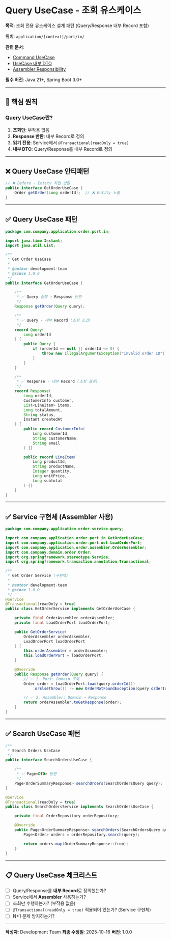 # Query UseCase - 조회 유스케이스

**목적**: 조회 전용 유스케이스 설계 패턴 (Query/Response 내부 Record 포함)

**위치**: `application/[context]/port/in/`

**관련 문서**:
- [Command UseCase](./01_command-usecase.md)
- [UseCase 내부 DTO](../assembler-pattern/02_usecase-inner-dto.md)
- [Assembler Responsibility](../assembler-pattern/01_assembler-responsibility.md)

**필수 버전**: Java 21+, Spring Boot 3.0+

---

## 📌 핵심 원칙

### Query UseCase란?

1. **조회만**: 부작용 없음
2. **Response 반환**: 내부 Record로 정의
3. **읽기 전용**: Service에서 `@Transactional(readOnly = true)`
4. **내부 DTO**: Query/Response를 내부 Record로 정의

---

## ❌ Query UseCase 안티패턴

```java
// ❌ Before - Entity 직접 반환
public interface GetOrderUseCase {
    Order getOrder(Long orderId);  // ❌ Entity 노출
}
```

---

## ✅ Query UseCase 패턴

```java
package com.company.application.order.port.in;

import java.time.Instant;
import java.util.List;

/**
 * Get Order UseCase
 *
 * @author development-team
 * @since 1.0.0
 */
public interface GetOrderUseCase {

    /**
     * ✅ Query 실행 → Response 반환
     */
    Response getOrder(Query query);

    /**
     * ✅ Query - 내부 Record (조회 조건)
     */
    record Query(
        Long orderId
    ) {
        public Query {
            if (orderId == null || orderId <= 0) {
                throw new IllegalArgumentException("Invalid order ID");
            }
        }
    }

    /**
     * ✅ Response - 내부 Record (조회 결과)
     */
    record Response(
        Long orderId,
        CustomerInfo customer,
        List<LineItem> items,
        Long totalAmount,
        String status,
        Instant createdAt
    ) {
        public record CustomerInfo(
            Long customerId,
            String customerName,
            String email
        ) {}

        public record LineItem(
            Long productId,
            String productName,
            Integer quantity,
            Long unitPrice,
            Long subtotal
        ) {}
    }
}
```

---

## ✅ Service 구현체 (Assembler 사용)

```java
package com.company.application.order.service.query;

import com.company.application.order.port.in.GetOrderUseCase;
import com.company.application.order.port.out.LoadOrderPort;
import com.company.application.order.assembler.OrderAssembler;
import com.company.domain.order.Order;
import org.springframework.stereotype.Service;
import org.springframework.transaction.annotation.Transactional;

/**
 * Get Order Service (구현체)
 *
 * @author development-team
 * @since 1.0.0
 */
@Service
@Transactional(readOnly = true)
public class GetOrderService implements GetOrderUseCase {

    private final OrderAssembler orderAssembler;
    private final LoadOrderPort loadOrderPort;

    public GetOrderService(
        OrderAssembler orderAssembler,
        LoadOrderPort loadOrderPort
    ) {
        this.orderAssembler = orderAssembler;
        this.loadOrderPort = loadOrderPort;
    }

    @Override
    public Response getOrder(Query query) {
        // ✅ 1. Port: Domain 조회
        Order order = loadOrderPort.load(query.orderId())
            .orElseThrow(() -> new OrderNotFoundException(query.orderId()));

        // ✅ 2. Assembler: Domain → Response
        return orderAssembler.toGetResponse(order);
    }
}
```

---

## ✅ Search UseCase 패턴

```java
/**
 * Search Orders UseCase
 */
public interface SearchOrdersUseCase {

    /**
     * ✅ Page<DTO> 반환
     */
    Page<OrderSummaryResponse> searchOrders(SearchOrdersQuery query);
}

@Service
@Transactional(readOnly = true)
public class SearchOrdersService implements SearchOrdersUseCase {

    private final OrderRepository orderRepository;

    @Override
    public Page<OrderSummaryResponse> searchOrders(SearchOrdersQuery query) {
        Page<Order> orders = orderRepository.search(query);

        return orders.map(OrderSummaryResponse::from);
    }
}
```

---

## 📋 Query UseCase 체크리스트

- [ ] Query/Response를 **내부 Record**로 정의했는가?
- [ ] Service에서 **Assembler** 사용하는가?
- [ ] 조회만 수행하는가? (부작용 없음)
- [ ] `@Transactional(readOnly = true)` 적용되어 있는가? (Service 구현체)
- [ ] N+1 문제 방지하는가?

---

**작성자**: Development Team
**최종 수정일**: 2025-10-16
**버전**: 1.0.0
